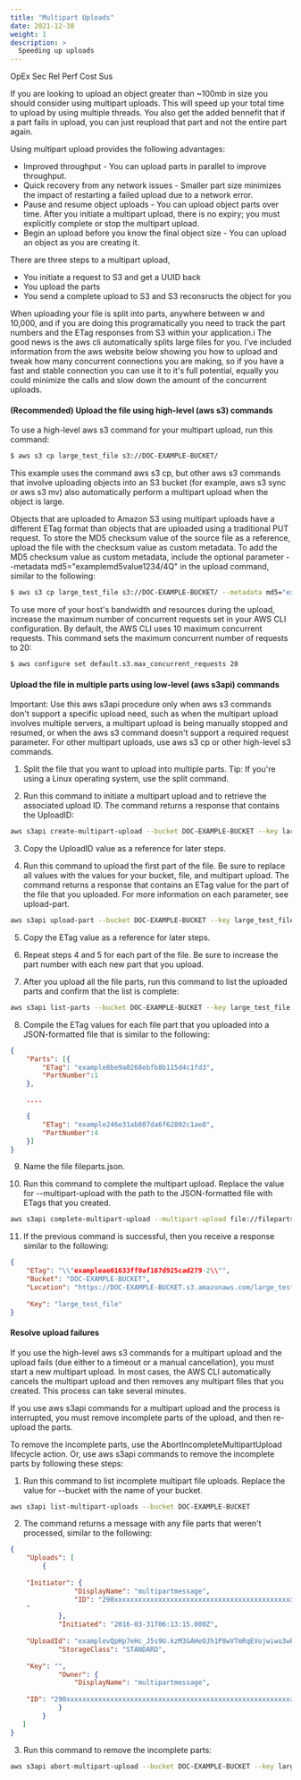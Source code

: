 ```yaml
---
title: "Multipart Uploads"
date: 2021-12-30
weight: 1 
description: >
  Speeding up uploads
---
```

<span class=opex-off>OpEx</span>
<span class=sec-off>Sec</span>
<span class=rel-sec>Rel</span>
<span class=perf-on>Perf</span>
<span class=cost-off>Cost</span>
<span class=sus-off>Sus</span>

If you are looking to upload an object greater than ~100mb in size you should consider using multipart uploads. This will speed up your total time to upload by using multiple threads. You also get the added bennefit that if a part fails in upload, you can just reupload that part and not the entire part again.

Using multipart upload provides the following advantages:

- Improved throughput - You can upload parts in parallel to improve throughput.
- Quick recovery from any network issues - Smaller part size minimizes the impact of restarting a failed upload due to a network error.
- Pause and resume object uploads - You can upload object parts over time. After you initiate a multipart upload, there is no expiry; you must explicitly complete or stop the multipart upload.
- Begin an upload before you know the final object size - You can upload an object as you are creating it.

There are three steps to a multipart upload,

- You initiate a request to S3 and get a UUID back
- You upload the parts
- You send a complete upload to S3 and S3 reconsructs the object for you

When uploading your file is split into parts, anywhere between w and 10,000, and if you are doing this programatically you need to track the part numbers and the ETag responses from S3 within your application.i The good news is the aws cli automatically splits large files for you. I've included information from the aws website below showing you how to upload and tweak how many concurrent connections you are making, so if you have a fast and stable connection you can use it to it's full potential, equally you could minimize the calls and slow down the amount of the concurrent uploads.

#### (Recommended) Upload the file using high-level (aws s3) commands
To use a high-level aws s3 command for your multipart upload, run this command:
```bash
$ aws s3 cp large_test_file s3://DOC-EXAMPLE-BUCKET/
```

This example uses the command aws s3 cp, but other aws s3 commands that involve uploading objects into an S3 bucket (for example, aws s3 sync or aws s3 mv) also automatically perform a multipart upload when the object is large.

Objects that are uploaded to Amazon S3 using multipart uploads have a different ETag format than objects that are uploaded using a traditional PUT request. To store the MD5 checksum value of the source file as a reference, upload the file with the checksum value as custom metadata. To add the MD5 checksum value as custom metadata, include the optional parameter --metadata md5="examplemd5value1234/4Q" in the upload command, similar to the following:
```bash
$ aws s3 cp large_test_file s3://DOC-EXAMPLE-BUCKET/ --metadata md5="examplemd5value1234/4Q"
```

To use more of your host's bandwidth and resources during the upload, increase the maximum number of concurrent requests set in your AWS CLI configuration. By default, the AWS CLI uses 10 maximum concurrent requests. This command sets the maximum concurrent number of requests to 20:

```bash
$ aws configure set default.s3.max_concurrent_requests 20
```
#### Upload the file in multiple parts using low-level (aws s3api) commands
Important: Use this aws s3api procedure only when aws s3 commands don't support a specific upload need, such as when the multipart upload involves multiple servers, a multipart upload is being manually stopped and resumed, or when the aws s3 command doesn't support a required request parameter. For other multipart uploads, use aws s3 cp or other high-level s3 commands.

1.    Split the file that you want to upload into multiple parts.
Tip: If you're using a Linux operating system, use the split command.

2.    Run this command to initiate a multipart upload and to retrieve the associated upload ID. The command returns a response that contains the UploadID:
```bash
aws s3api create-multipart-upload --bucket DOC-EXAMPLE-BUCKET --key large_test_file
```
3.    Copy the UploadID value as a reference for later steps.

4.    Run this command to upload the first part of the file. Be sure to replace all values with the values for your bucket, file, and multipart upload. The command returns a response that contains an ETag value for the part of the file that you uploaded. For more information on each parameter, see upload-part.
```bash
aws s3api upload-part --bucket DOC-EXAMPLE-BUCKET --key large_test_file --part-number 1 --body large_test_file.001 --upload-id exampleTUVGeKAk3Ob7qMynRKqe3ROcavPRwg92eA6JPD4ybIGRxJx9R0VbgkrnOVphZFK59KCYJAO1PXlrBSW7vcH7ANHZwTTf0ovqe6XPYHwsSp7eTRnXB1qjx40Tk --content-md5 exampleaAmjr+4sRXUwf0w==
```
5.    Copy the ETag value as a reference for later steps.

6.    Repeat steps 4 and 5 for each part of the file. Be sure to increase the part number with each new part that you upload.

7.    After you upload all the file parts, run this command to list the uploaded parts and confirm that the list is complete:
```bash
aws s3api list-parts --bucket DOC-EXAMPLE-BUCKET --key large_test_file --upload-id exampleTUVGeKAk3Ob7qMynRKqe3ROcavPRwg92eA6JPD4ybIGRxJx9R0VbgkrnOVphZFK59KCYJAO1PXlrBSW7vcH7ANHZwTTf0ovqe6XPYHwsSp7eTRnXB1qjx40Tk
```
8.    Compile the ETag values for each file part that you uploaded into a JSON-formatted file that is similar to the following:
```json
{
    "Parts": [{
        "ETag": "example8be9a0268ebfb8b115d4c1fd3",
        "PartNumber":1
    },

    ....

    {
        "ETag": "example246e31ab807da6f62802c1ae8",
        "PartNumber":4
    }]
}
```
9.    Name the file fileparts.json.

10.    Run this command to complete the multipart upload. Replace the value for --multipart-upload with the path to the JSON-formatted file with ETags that you created.
```bash
aws s3api complete-multipart-upload --multipart-upload file://fileparts.json --bucket DOC-EXAMPLE-BUCKET --key large_test_file --upload-id exampleTUVGeKAk3Ob7qMynRKqe3ROcavPRwg92eA6JPD4ybIGRxJx9R0VbgkrnOVphZFK59KCYJAO1PXlrBSW7vcH7ANHZwTTf0ovqe6XPYHwsSp7eTRnXB1qjx40Tk
```
11.    If the previous command is successful, then you receive a response similar to the following:
```json
{
    "ETag": "\\"exampleae01633ff0af167d925cad279-2\\"",
    "Bucket": "DOC-EXAMPLE-BUCKET",
    "Location": "https://DOC-EXAMPLE-BUCKET.s3.amazonaws.com/large_test_file",
   
    "Key": "large_test_file"
}
```

#### Resolve upload failures
If you use the high-level aws s3 commands for a multipart upload and the upload fails (due either to a timeout or a manual cancellation), you must start a new multipart upload. In most cases, the AWS CLI automatically cancels the multipart upload and then removes any multipart files that you created. This process can take several minutes.

If you use aws s3api commands for a multipart upload and the process is interrupted, you must remove incomplete parts of the upload, and then re-upload the parts.

To remove the incomplete parts, use the AbortIncompleteMultipartUpload lifecycle action. Or, use aws s3api commands to remove the incomplete parts by following these steps:

1.    Run this command to list incomplete multipart file uploads. Replace the value for --bucket with the name of your bucket.
```bash
aws s3api list-multipart-uploads --bucket DOC-EXAMPLE-BUCKET
```
2.    The command returns a message with any file parts that weren't processed, similar to the following:
```json
{
    "Uploads": [
        {
           
    "Initiator": {
                "DisplayName": "multipartmessage",
                "ID": "290xxxxxxxxxxxxxxxxxxxxxxxxxxxxxxxxxxxxxxxxxxxxxxxxxxxxxxxxxxxxx
    "
            },
            "Initiated": "2016-03-31T06:13:15.000Z",
           
    "UploadId": "examplevQpHp7eHc_J5s9U.kzM3GAHeOJh1P8wVTmRqEVojwiwu3wPX6fWYzADNtOHklJI6W6Q9NJUYgjePKCVpbl_rDP6mGIr2AQJNKB_A-",
            "StorageClass": "STANDARD",
           
    "Key": "",
            "Owner": {
                "DisplayName": "multipartmessage",
               
    "ID": "290xxxxxxxxxxxxxxxxxxxxxxxxxxxxxxxxxxxxxxxxxxxxxxxxxxxxxxxxxxxxx "
            }
        }
   ]
}
```
3.    Run this command to remove the incomplete parts:

```bash
aws s3api abort-multipart-upload --bucket DOC-EXAMPLE-BUCKET --key large_test_file --upload-id examplevQpHp7eHc_J5s9U.kzM3GAHeOJh1P8wVTmRqEVojwiwu3wPX6fWYzADNtOHklJI6W6Q9NJUYgjePKCVpbl_rDP6mGIr2AQJNKB
```
